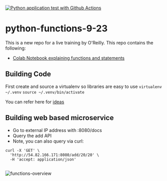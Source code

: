 [![Python application test with Github Actions](https://github.com/noahgift/python-functions-9-23/actions/workflows/main.yml/badge.svg)](https://github.com/noahgift/python-functions-9-23/actions/workflows/main.yml)

# python-functions-9-23
This is a new repo for a live training by O'Reilly.
This repo contains the following:

* [Colab Notebook explaining functions and statements](https://github.com/noahgift/python-functions-9-23/blob/main/statements.ipynb)

## Building Code

First create and source a virtualenv so libraries are easy to use
`virtualenv ~/.venv`
`source ~/.venv/bin/activate`

You can refer here for [ideas](https://github.com/noahgift/function-bike-rider)


## Building web based microservice

* Go to external IP address with :8080/docs
* Query the add API
* Note, you can also query via curl:

```
curl -X 'GET' \
  'http://54.82.166.171:8080/add/20/20' \
  -H 'accept: application/json'
  
```





![functions-overview](https://user-images.githubusercontent.com/58792/132020390-db239278-a9a6-4791-9321-32077d7a5024.png)

